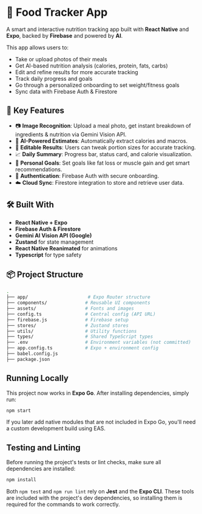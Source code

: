 # 🥗 Food Tracker App

A smart and interactive nutrition tracking app built with **React Native** and **Expo**, backed by **Firebase** and powered by **AI**.

This app allows users to:
- Take or upload photos of their meals
- Get AI-based nutrition analysis (calories, protein, fats, carbs)
- Edit and refine results for more accurate tracking
- Track daily progress and goals
- Go through a personalized onboarding to set weight/fitness goals
- Sync data with Firebase Auth & Firestore

## 📸 Key Features

- 📷 **Image Recognition**: Upload a meal photo, get instant breakdown of ingredients & nutrition via Gemini Vision API.
- 🧠 **AI-Powered Estimates**: Automatically extract calories and macros.
- 📝 **Editable Results**: Users can tweak portion sizes for accurate tracking.
- 📈 **Daily Summary**: Progress bar, status card, and calorie visualization.
- 🎯 **Personal Goals**: Set goals like fat loss or muscle gain and get smart recommendations.
- 🔐 **Authentication**: Firebase Auth with secure onboarding.
- ☁️ **Cloud Sync**: Firestore integration to store and retrieve user data.

## 🛠 Built With

- **React Native + Expo**
- **Firebase Auth & Firestore**
- **Gemini AI Vision API (Google)**
- **Zustand** for state management
- **React Native Reanimated** for animations
- **Typescript** for type safety

## 📦 Project Structure

```bash
.
├── app/                      # Expo Router structure
├── components/              # Reusable UI components
├── assets/                  # Fonts and images
├── config.ts                # Central config (API URL)
├── firebase.js              # Firebase setup
├── stores/                  # Zustand stores
├── utils/                   # Utility functions
├── types/                   # Shared TypeScript types
├── .env                     # Environment variables (not committed)
├── app.config.ts            # Expo + environment config
├── babel.config.js
├── package.json
```

## Running Locally

This project now works in **Expo Go**. After installing dependencies, simply run:

```bash
npm start
```

If you later add native modules that are not included in Expo Go, you'll need a
custom development build using EAS.

## Testing and Linting

Before running the project's tests or lint checks, make sure all dependencies
are installed:

```bash
npm install
```

Both `npm test` and `npm run lint` rely on **Jest** and the **Expo CLI**. These
tools are included with the project's dev dependencies, so installing them is
required for the commands to work correctly.
